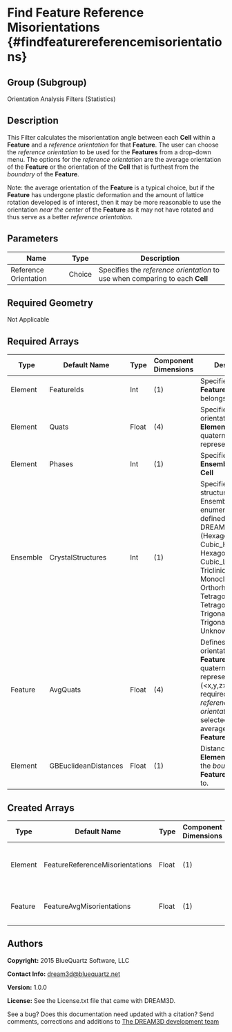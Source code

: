 Find Feature Reference Misorientations {#findfeaturereferencemisorientations}
======

## Group (Subgroup) ##
Orientation Analysis Filters (Statistics)

## Description ##
This Filter calculates the misorientation angle between each **Cell** within a **Feature** and a *reference orientation* for that **Feature**.  The user can choose the *reference orientation* to be used for the **Features** from a drop-down menu.  The options for the *reference orientation* are the average orientation of the **Feature** or the orientation of the **Cell** that is furthest from the *boundary* of the **Feature**.

Note: the average orientation of the **Feature** is a typical choice, but if the **Feature** has undergone plastic deformation and the amount of lattice rotation developed is of interest, then it may be more reasonable to use the orientation *near the center* of the **Feature** as it may not have rotated and thus serve as a better *reference orientation*.

## Parameters ##
| Name | Type | Description |
|------|------| ----------- |
| Reference Orientation | Choice | Specifies the *reference orientation* to use when comparing to each **Cell** |

## Required Geometry ##
Not Applicable

## Required Arrays ##
| Type | Default Name | Type | Component Dimensions | Description |
|------|--------------|-------------|---------|-----|
| Element | FeatureIds | Int | (1) | Specifies to which **Feature** each **Cell** belongs. |
| Element | Quats | Float | (4) | Specifies the orientation of the **Element** in quaternion representation |
| Element     | Phases            | Int | (1) | Specifies the **Ensemble** of the **Cell** |
| Ensemble | CrystalStructures | Int | (1) | Specifies the crystal structure of each Ensemble using an enumeration defined by DREAM3D (Hexagonal_High=0, Cubic_High=1, Hexagonal_Low=2, Cubic_Low=3, Triclinic=4, Monoclinic=5, Orthorhombic=6, Tetragonal_Low=7, Tetragonal_High=8, Trigonal_Low=9, Trigonal_High=10, Unknown=999) |
| Feature | AvgQuats | Float | (4) | Defines the average orientation of the **Feature** in quaternion representation  (<x,y,z>, w). Only required if the *reference orientation* is selected to be the average of the **Feature** |
| Element | GBEuclideanDistances | Float | (1) | Distance the **Elements** are from the *boundary* of the **Feature** they belong to. |

## Created Arrays ##
| Type | Default Name | Type | Component Dimensions | Description |
|------|--------------|-------------|---------|-----|
| Element | FeatureReferenceMisorientations | Float | (1) | Misorientation angle (in degrees) between **Element**'s orientation and the reference orientation of the **Feature** that owns that **Element** |
| Feature | FeatureAvgMisorientations | Float | (1) | Average of the *FeatureReferenceMisorientation* values for all of the **Elements** that belong to the **Feature** |

## Authors ##

**Copyright:** 2015 BlueQuartz Software, LLC

**Contact Info:** dream3d@bluequartz.net

**Version:** 1.0.0

**License:**  See the License.txt file that came with DREAM3D.




See a bug? Does this documentation need updated with a citation? Send comments, corrections and additions to [The DREAM3D development team](mailto:dream3d@bluequartz.net?subject=Documentation%20Correction)

